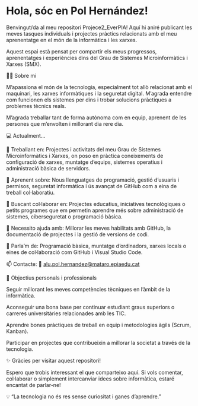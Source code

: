 # Hola, sóc en Pol Hernández!

Benvingut/da al meu repositori Projece2_EverPIA!
Aquí hi aniré publicant les meves tasques individuals i projectes pràctics relacionats amb el meu aprenentatge en el món de la informàtica i les xarxes.

Aquest espai està pensat per compartir els meus progressos, aprenentatges i experiències dins del Grau de Sistemes Microinformàtics i Xarxes (SMX).

🙋‍♂️ Sobre mi

M’apassiona el món de la tecnologia, especialment tot allò relacionat amb el maquinari, les xarxes informàtiques i la seguretat digital.
M’agrada entendre com funcionen els sistemes per dins i trobar solucions pràctiques a problemes tècnics reals.

M’agrada treballar tant de forma autònoma com en equip, aprenent de les persones que m’envolten i millorant dia rere dia.

💻 Actualment...

🔭 Treballant en:
Projectes i activitats del meu Grau de Sistemes Microinformàtics i Xarxes, on poso en pràctica coneixements de configuració de xarxes, muntatge d’equips, sistemes operatius i administració bàsica de servidors.

🌱 Aprenent sobre:
Nous llenguatges de programació, gestió d’usuaris i permisos, seguretat informàtica i ús avançat de GitHub com a eina de treball col·laboratiu.

👯 Buscant col·laborar en:
Projectes educatius, iniciatives tecnològiques o petits programes que em permetin aprendre més sobre administració de sistemes, ciberseguretat o programació bàsica.

🤔 Necessito ajuda amb:
Millorar les meves habilitats amb GitHub, la documentació de projectes i la gestió de versions de codi.

💬 Parla’m de:
Programació bàsica, muntatge d’ordinadors, xarxes locals o eines de col·laboració com GitHub i Visual Studio Code.

📫 Contacte:
📧 alu.pol.hernandez@mataro.epiaedu.cat

🧠 Objectius personals i professionals

Seguir millorant les meves competències tècniques en l’àmbit de la informàtica.

Aconseguir una bona base per continuar estudiant graus superiors o carreres universitàries relacionades amb les TIC.

Aprendre bones pràctiques de treball en equip i metodologies àgils (Scrum, Kanban).

Participar en projectes que contribueixin a millorar la societat a través de la tecnologia.

✨ Gràcies per visitar aquest repositori!

Espero que trobis interessant el que comparteixo aquí.
Si vols comentar, col·laborar o simplement intercanviar idees sobre informàtica, estaré encantat de parlar-ne!

💡 “La tecnologia no és res sense curiositat i ganes d’aprendre.”
